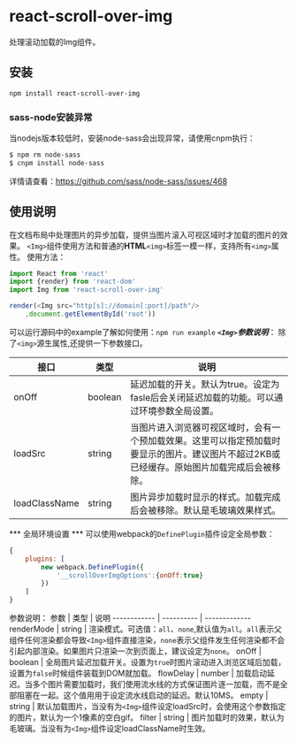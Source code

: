 # react-scroll-over-img

处理滚动加载的Img组件。

## 安装

`npm install react-scroll-over-img`
### sass-node安装异常
 当nodejs版本较低时，安装node-sass会出现异常，请使用cnpm执行：
 ```bash
 $ npm rm node-sass
 $ cnpm install node-sass
 ```
详情请查看：https://github.com/sass/node-sass/issues/468
## 使用说明
在文档布局中处理图片的异步加载，提供当图片滚入可视区域时才加载的图片的效果。
`<Img>`组件使用方法和普通的**HTML**`<img>`标签一模一样，支持所有`<img>`属性。
使用方法：
```JavaScript
import React from 'react'
import {render} from 'react-dom'
import Img from 'react-scroll-over-img'

render(<Img src="http[s]://domain[:port]/path"/>
    ,document.getElementById('root'))
```
可以运行源码中的example了解如何使用：`npm run example`
***`<Img>`参数说明***：
除了`<img>`源生属性,还提供一下参数接口。

接口 | 类型 | 说明
------------ | ---------- | -------------
onOff | boolean | 延迟加载的开关。默认为true。设定为fasle后会关闭延迟加载的功能。可以通过环境参数全局设置。
loadSrc | string | 当图片进入浏览器可视区域时，会有一个预加载效果。这里可以指定预加载时要显示的图片。建议图片不超过2KB或已经缓存。原始图片加载完成后会被移除。
loadClassName | string | 图片异步加载时显示的样式。加载完成后会被移除。默认是毛玻璃效果样式。

*** 全局环境设置 ***
可以使用webpack的`DefinePlugin`插件设定全局参数：
```JavaScript
{
    plugins: [
        new webpack.DefinePlugin({
            '__scrollOverImgOptions':{onOff:true}
        })
    ]
}
```
参数说明：
参数 | 类型 | 说明
------------ | ---------- | -------------
renderMode | string | 渲染模式。可选值：`all`、`none`,默认值为`all`。`all`表示父组件任何渲染都会导致`<Img>`组件直接渲染，`none`表示父组件发生任何渲染都不会引起内部渲染。如果图片只渲染一次到页面上，建议设定为`none`。
onOff | boolean | 全局图片延迟加载开关。设置为`true`时图片滚动进入浏览区域后加载，设置为`false`时候组件装载到DOM就加载。
flowDelay | number | 加载启动延迟。当多个图片需要加载时，我们使用流水线的方式保证图片逐一加载，而不是全部阻塞在一起。这个值用用于设定流水线启动的延迟。默认10MS。
empty | string | 默认加载图片，当没有为`<Img>`组件设定loadSrc时，会使用这个参数指定的图片，默认为一个1像素的空白gif。
filter | string | 图片加载时的效果，默认为毛玻璃。当没有为`<Img>`组件设定loadClassName时生效。
